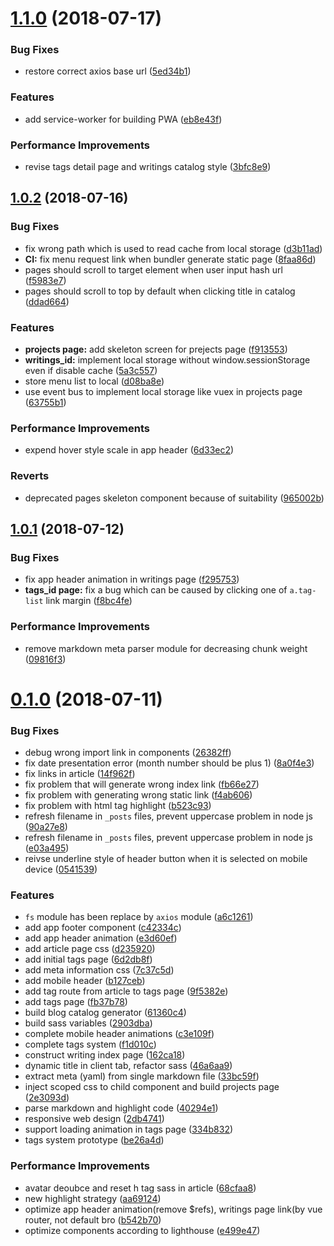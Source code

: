 <a name="1.1.0"></a>
# [1.1.0](https://github.com/lbwa/lbwa.github.io/compare/v1.0.2...v1.1.0) (2018-07-17)


### Bug Fixes

* restore correct axios base url ([5ed34b1](https://github.com/lbwa/lbwa.github.io/commit/5ed34b1))


### Features

* add service-worker for building PWA ([eb8e43f](https://github.com/lbwa/lbwa.github.io/commit/eb8e43f))


### Performance Improvements

* revise tags detail page and writings catalog style ([3bfc8e9](https://github.com/lbwa/lbwa.github.io/commit/3bfc8e9))



<a name="1.0.2"></a>
## [1.0.2](https://github.com/lbwa/lbwa.github.io/compare/v1.0.1...v1.0.2) (2018-07-16)


### Bug Fixes

* fix wrong path which is used to read cache from local storage ([d3b11ad](https://github.com/lbwa/lbwa.github.io/commit/d3b11ad))
* **CI:** fix menu request link when bundler generate static page ([8faa86d](https://github.com/lbwa/lbwa.github.io/commit/8faa86d))
* pages should scroll to target element when user input hash url ([f5983e7](https://github.com/lbwa/lbwa.github.io/commit/f5983e7))
* pages should scroll to top by default when clicking title in catalog ([ddad664](https://github.com/lbwa/lbwa.github.io/commit/ddad664))


### Features

* **projects page:** add skeleton screen for prejects page ([f913553](https://github.com/lbwa/lbwa.github.io/commit/f913553))
* **writings_id:** implement local storage without window.sessionStorage even if disable cache ([5a3c557](https://github.com/lbwa/lbwa.github.io/commit/5a3c557))
* store menu list to local ([d08ba8e](https://github.com/lbwa/lbwa.github.io/commit/d08ba8e))
* use event bus to implement local storage like vuex in projects page ([63755b1](https://github.com/lbwa/lbwa.github.io/commit/63755b1))


### Performance Improvements

* expend hover style scale in app header ([6d33ec2](https://github.com/lbwa/lbwa.github.io/commit/6d33ec2))


### Reverts

* deprecated pages skeleton component because of suitability ([965002b](https://github.com/lbwa/lbwa.github.io/commit/965002b))



<a name="1.0.1"></a>
## [1.0.1](https://github.com/lbwa/lbwa.github.io/compare/v0.1.0...v1.0.1) (2018-07-12)


### Bug Fixes

* fix app header animation in writings page ([f295753](https://github.com/lbwa/lbwa.github.io/commit/f295753))
* **tags_id page:** fix a bug which can be caused by clicking one of `a.tag-list` link margin ([f8bc4fe](https://github.com/lbwa/lbwa.github.io/commit/f8bc4fe))


### Performance Improvements

* remove markdown meta parser module for decreasing chunk weight ([09816f3](https://github.com/lbwa/lbwa.github.io/commit/09816f3))



<a name="0.1.0"></a>
# [0.1.0](https://github.com/lbwa/lbwa.github.io/compare/40294e1...v0.1.0) (2018-07-11)


### Bug Fixes

* debug wrong import link in components ([26382ff](https://github.com/lbwa/lbwa.github.io/commit/26382ff))
* fix date presentation error (month number should be plus 1) ([8a0f4e3](https://github.com/lbwa/lbwa.github.io/commit/8a0f4e3))
* fix links in article ([14f962f](https://github.com/lbwa/lbwa.github.io/commit/14f962f))
* fix problem that will generate wrong index link ([fb66e27](https://github.com/lbwa/lbwa.github.io/commit/fb66e27))
* fix problem with generating wrong static link ([f4ab606](https://github.com/lbwa/lbwa.github.io/commit/f4ab606))
* fix problem with html tag highlight ([b523c93](https://github.com/lbwa/lbwa.github.io/commit/b523c93))
* refresh filename in `_posts` files, prevent uppercase problem in node js ([90a27e8](https://github.com/lbwa/lbwa.github.io/commit/90a27e8))
* refresh filename in `_posts` files, prevent uppercase problem in node js ([e03a495](https://github.com/lbwa/lbwa.github.io/commit/e03a495))
* reivse underline style of header button when it is selected on mobile device ([0541539](https://github.com/lbwa/lbwa.github.io/commit/0541539))


### Features

* `fs` module has been replace by `axios` module ([a6c1261](https://github.com/lbwa/lbwa.github.io/commit/a6c1261))
* add app footer component ([c42334c](https://github.com/lbwa/lbwa.github.io/commit/c42334c))
* add app header animation ([e3d60ef](https://github.com/lbwa/lbwa.github.io/commit/e3d60ef))
* add article page css ([d235920](https://github.com/lbwa/lbwa.github.io/commit/d235920))
* add initial tags page ([6d2db8f](https://github.com/lbwa/lbwa.github.io/commit/6d2db8f))
* add meta information css ([7c37c5d](https://github.com/lbwa/lbwa.github.io/commit/7c37c5d))
* add mobile header ([b127ceb](https://github.com/lbwa/lbwa.github.io/commit/b127ceb))
* add tag route from article to tags page ([9f5382e](https://github.com/lbwa/lbwa.github.io/commit/9f5382e))
* add tags page ([fb37b78](https://github.com/lbwa/lbwa.github.io/commit/fb37b78))
* build blog catalog generator ([61360c4](https://github.com/lbwa/lbwa.github.io/commit/61360c4))
* build sass variables ([2903dba](https://github.com/lbwa/lbwa.github.io/commit/2903dba))
* complete mobile header animations ([c3e109f](https://github.com/lbwa/lbwa.github.io/commit/c3e109f))
* complete tags  system ([f1d010c](https://github.com/lbwa/lbwa.github.io/commit/f1d010c))
* construct writing index page ([162ca18](https://github.com/lbwa/lbwa.github.io/commit/162ca18))
* dynamic title in client tab, refactor sass ([46a6aa9](https://github.com/lbwa/lbwa.github.io/commit/46a6aa9))
* extract meta (yaml) from single markdown file ([33bc59f](https://github.com/lbwa/lbwa.github.io/commit/33bc59f))
* inject scoped css to child component and build projects page ([2e3093d](https://github.com/lbwa/lbwa.github.io/commit/2e3093d))
* parse markdown and highlight code ([40294e1](https://github.com/lbwa/lbwa.github.io/commit/40294e1))
* responsive web design ([2db4741](https://github.com/lbwa/lbwa.github.io/commit/2db4741))
* support loading animation in tags page ([334b832](https://github.com/lbwa/lbwa.github.io/commit/334b832))
* tags system prototype ([be26a4d](https://github.com/lbwa/lbwa.github.io/commit/be26a4d))


### Performance Improvements

* avatar deoubce and reset h tag sass in article ([68cfaa8](https://github.com/lbwa/lbwa.github.io/commit/68cfaa8))
* new highlight strategy ([aa69124](https://github.com/lbwa/lbwa.github.io/commit/aa69124))
* optimize app header animation(remove $refs), writings page link(by vue router, not default bro ([b542b70](https://github.com/lbwa/lbwa.github.io/commit/b542b70))
* optimize components according to lighthouse ([e499e47](https://github.com/lbwa/lbwa.github.io/commit/e499e47))



